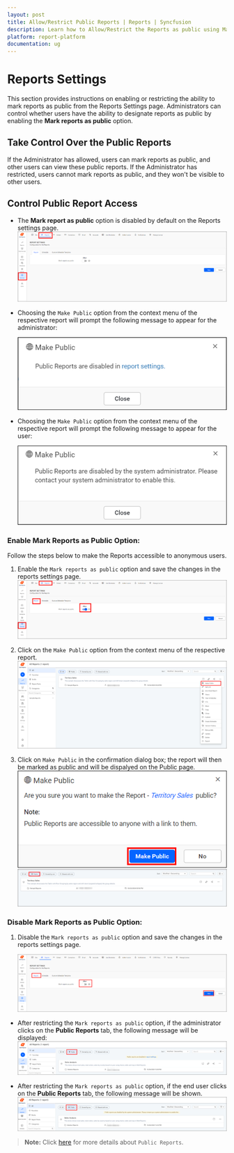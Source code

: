 ```yaml
---
layout: post
title: Allow/Restrict Public Reports | Reports | Syncfusion
description: Learn how to Allow/Restrict the Reports as public using Mark reports as public switch in reports settings page.
platform: report-platform
documentation: ug
---
```


# Reports Settings

This section provides instructions on enabling or restricting the ability to mark reports as public from the Reports Settings page. Administrators can control whether users have the ability to designate reports as public by enabling the **Mark reports as public** option.

## Take Control Over the Public Reports

If the Administrator has allowed, users can mark reports as public, and other users can view these public reports. If the Administrator has restricted, users cannot mark reports as public, and they won't be visible to other users.

## Control Public Report Access

* The **Mark report as public** option is disabled by default on the Reports settings page.
    ![Click on reportsettings icon](/static/assets/on-premise/images/settings/report-settings.png)

* Choosing the `Make Public` option from the context menu of the respective report will prompt the following message to appear for the administrator:

    ![Click on makepublic icon](/static/assets/on-premise/images/settings/makepublic-admin.png)

* Choosing the `Make Public` option from the context menu of the respective report will prompt the following message to appear for the user:

    ![Click on makepublic icon](/static/assets/on-premise/images/settings/makepublic-user.png)

### Enable Mark Reports as Public Option:

Follow the steps below to make the Reports accessible to anonymous users.

1. Enable the `Mark reports as public` option and save the changes in the reports settings page.
    ![Click on report-settings-on icon](/static/assets/on-premise/images/settings/report-settings-on.png)

2. Click on the `Make Public` option from the context menu of the respective report.
    ![Click on makepublic-context icon](/static/assets/on-premise/images/settings/makepublic-context.png)

3. Click on `Make Public` in the confirmation dialog box; the report will then be marked as public and will be dispalyed on the Public page.
    ![Click on makepublic icon](/static/assets/on-premise/images/settings/makepublic.png)
    ![Public page](/static/assets/on-premise/images/settings/public-page.png)

### Disable Mark Reports as Public Option:

1. Disable the `Mark reports as public` option and save the changes in the reports settings page.

    ![Click on makepublic icon](/static/assets/on-premise/images/settings/disable-public-option.png)

* After restricting the `Mark reports as public` option, if the administrator clicks on the **Public Reports** tab, the following message will be displayed:
    ![Click on publicreport icon](/static/assets/on-premise/images/settings/publicreport-admin.png)

* After restricting the `Mark reports as public` option, if the end user clicks on the **Public Reports** tab, the following message will be shown.
    ![Click on publicreport icon](/static/assets/on-premise/images/settings/publicreport-user.png)

> **Note:** Click [here](./../../../designer-guide/manage-content/reports/public-report/) for more details about `Public Reports`.